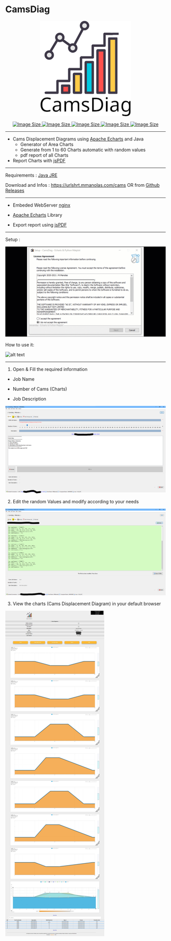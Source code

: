 # CamsDiag
<p align="center">
 <img alt="" src="https://github.com/mnlxr/CamsDiag/blob/main/images/logo01.png" height="300px">
<p align="center">
<a href="https://github.com/mnlxr/CamsDiag/releases">
    <img alt="Image Size" src="https://img.shields.io/github/v/release/mnlxr/CamsDiag?display_name=tag&style=plastic">
</a> 
 <a href="https://github.com/mnlxr/CamsDiag">
    <img alt="Image Size" src="https://img.shields.io/github/license/mnlxr/CamsDiag?style=plastic">
</a> 
 <a href="https://github.com/mnlxr/CamsDiag">
    <img alt="Image Size" src="https://img.shields.io/github/repo-size/mnlxr/CamsDiag">
</a>  
 <a href="https://github.com/mnlxr/CamsDiag">
    <img alt="Image Size" src="https://img.shields.io/twitter/url?style=social&url=https%3A%2F%2Fgithub.com%2Fmnlxr%2FCamsDiag">
</a> 
<a href="https://urlshrt.mmanolas.com/cams">
    <img alt="Image Size" src="https://img.shields.io/website?down_color=red&down_message=offline&style=plastic&url=https%3A%2F%2Frepos.mmanolas.com%2FCamsDiag%2F">
</a>
 
 
</p>


<hr>

 - Cams Displacement Diagrams using <a href="https://echarts.apache.org/en/index.html">Apache Echarts</a> and Java<br>
    - Generator of Area Charts 
    - Generate from 1 to 60 Charts automatic with random values
    - pdf report of all Charts
 - Report Charts with <a href="https://github.com/parallax/jsPDF">jsPDF</a>

<hr>

Requirements : <a href="https://www.java.com/en/download/manual.jsp">Java JRE</a>

Download and Infos : https://urlshrt.mmanolas.com/cams OR from <a href="https://github.com/mnlxr/CamsDiag/releases">Github Releases</a>

<hr>

 + Embeded WebServer <a href="https://www.nginx.com/">nginx</a>   
 
 + <a href="https://echarts.apache.org/en/index.html">Apache Echarts</a> Library   
 
 + Export report using <a href="https://github.com/parallax/jsPDF">jsPDF</a>   

<hr>

Setup : 

![alt text](https://github.com/mnlxr/CamsDiag/blob/main/images/CamsDiag_setup01.gif?raw=true)

How to use it: 

![alt text](https://github.com/mnlxr/CamsDiag/blob/main/images/CamsDiagUse03.gif?raw=true)


<hr>

1. Open & Fill the required information 

 * Job Name

 * Number of Cams (Charts)

 * Job Description


![alt text](https://github.com/mnlxr/CamsDiag/blob/main/images/camsdiag01.png?raw=true)

2. Edit the random Values and modify according to your needs

![alt text](https://github.com/mnlxr/CamsDiag/blob/main/images/camsdiag02.png?raw=true)

3. View the charts (Cams Displacement Diagram) in your default browser

![alt text](https://github.com/mnlxr/CamsDiag/blob/main/images/camsdiag03.jpeg?raw=true)

